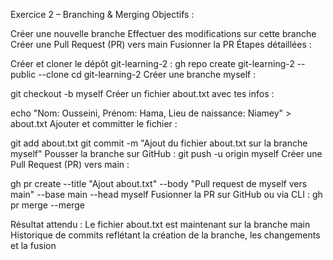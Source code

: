 Exercice 2 – Branching & Merging
Objectifs :

Créer une nouvelle branche
Effectuer des modifications sur cette branche
Créer une Pull Request (PR) vers main
Fusionner la PR
Étapes détaillées :

Créer et cloner le dépôt git-learning-2 :
gh repo create git-learning-2 --public --clone
cd git-learning-2
Créer une branche myself :

git checkout -b myself
Créer un fichier about.txt avec tes infos :

echo "Nom: Ousseini, Prénom: Hama, Lieu de naissance: Niamey" > about.txt
Ajouter et committer le fichier :

git add about.txt
git commit -m "Ajout du fichier about.txt sur la branche myself"
Pousser la branche sur GitHub :
git push -u origin myself
Créer une Pull Request (PR) vers main :

gh pr create --title "Ajout about.txt" --body "Pull request de myself vers main" --base main --head myself
Fusionner la PR sur GitHub ou via CLI :
gh pr merge --merge

Résultat attendu :
Le fichier about.txt est maintenant sur la branche main
Historique de commits reflétant la création de la branche, les changements et la fusion
